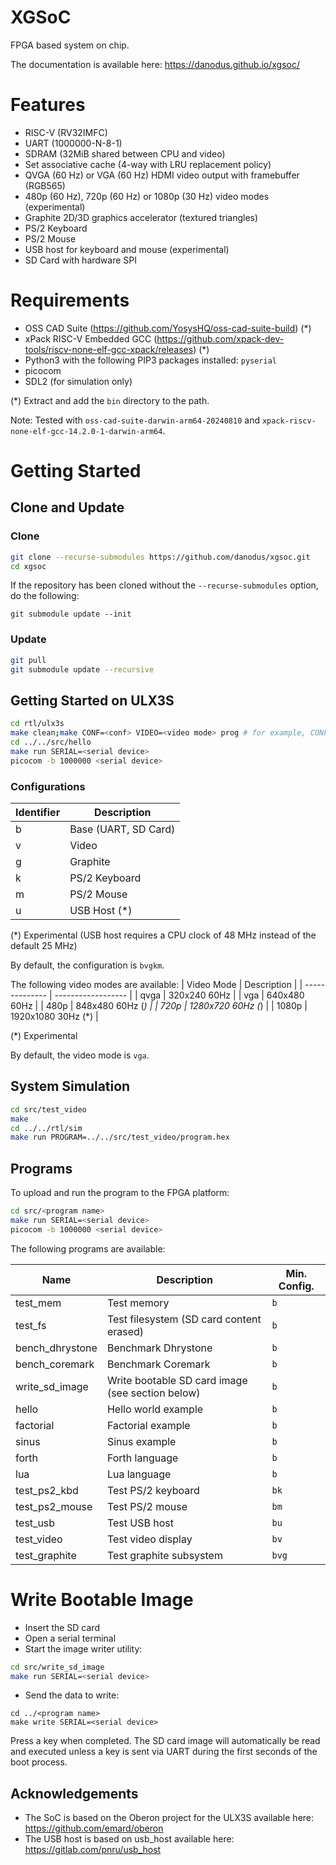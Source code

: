 # XGSoC 

FPGA based system on chip.

The documentation is available here: https://danodus.github.io/xgsoc/

# Features

- RISC-V (RV32IMFC)
- UART (1000000-N-8-1)
- SDRAM (32MiB shared between CPU and video)
- Set associative cache (4-way with LRU replacement policy)
- QVGA (60 Hz) or VGA (60 Hz) HDMI video output with framebuffer (RGB565)
- 480p (60 Hz), 720p (60 Hz) or 1080p (30 Hz) video modes (experimental)
- Graphite 2D/3D graphics accelerator (textured triangles)
- PS/2 Keyboard
- PS/2 Mouse
- USB host for keyboard and mouse (experimental)
- SD Card with hardware SPI

# Requirements

- OSS CAD Suite (https://github.com/YosysHQ/oss-cad-suite-build) (*)
- xPack RISC-V Embedded GCC (https://github.com/xpack-dev-tools/riscv-none-elf-gcc-xpack/releases) (*)
- Python3 with the following PIP3 packages installed: `pyserial`
- picocom
- SDL2 (for simulation only)

(*) Extract and add the `bin` directory to the path.

Note: Tested with `oss-cad-suite-darwin-arm64-20240810` and `xpack-riscv-none-elf-gcc-14.2.0-1-darwin-arm64`.

# Getting Started

## Clone and Update

### Clone

```bash
git clone --recurse-submodules https://github.com/danodus/xgsoc.git
cd xgsoc
```

If the repository has been cloned without the `--recurse-submodules` option, do the following:
```
git submodule update --init
```

### Update

```bash
git pull
git submodule update --recursive
```

## Getting Started on ULX3S

```bash
cd rtl/ulx3s
make clean;make CONF=<conf> VIDEO=<video mode> prog # for example, CONF=bvkm VIDEO=vga (see below)
cd ../../src/hello
make run SERIAL=<serial device>
picocom -b 1000000 <serial device>
```

### Configurations

| Identifier | Description           |
| ---------- | --------------------- |
| b          | Base (UART, SD Card)  |
| v          | Video                 |
| g          | Graphite              |
| k          | PS/2 Keyboard         |
| m          | PS/2 Mouse            |
| u          | USB Host (*)          |

(*) Experimental (USB host requires a CPU clock of 48 MHz instead of the default 25 MHz)

By default, the configuration is `bvgkm`.

The following video modes are available:
| Video Mode     | Description        |
| -------------- | ------------------ |
| qvga           | 320x240 60Hz       |
| vga            | 640x480 60Hz       |
| 480p           | 848x480 60Hz (*)   |
| 720p           | 1280x720 60Hz (*)  |
| 1080p          | 1920x1080 30Hz (*) |

(*) Experimental

By default, the video mode is `vga`.

## System Simulation

```bash
cd src/test_video
make
cd ../../rtl/sim
make run PROGRAM=../../src/test_video/program.hex
```

## Programs

To upload and run the program to the FPGA platform:

```bash
cd src/<program name>
make run SERIAL=<serial device>
picocom -b 1000000 <serial device>
```

The following programs are available:

| Name            | Description                                         | Min. Config.  |
| --------------- | --------------------------------------------------- | ------------- |
| test_mem        | Test memory                                         | `b`           |
| test_fs         | Test filesystem (SD card content erased)            | `b`           |
| bench_dhrystone | Benchmark Dhrystone                                 | `b`           |
| bench_coremark  | Benchmark Coremark                                  | `b`           |
| write_sd_image  | Write bootable SD card image (see section below)    | `b`           |
| hello           | Hello world example                                 | `b`           |
| factorial       | Factorial example                                   | `b`           |
| sinus           | Sinus example                                       | `b`           |
| forth           | Forth language                                      | `b`           |
| lua             | Lua language                                        | `b`           |
| test_ps2_kbd    | Test PS/2 keyboard                                  | `bk`          |
| test_ps2_mouse  | Test PS/2 mouse                                     | `bm`          |
| test_usb        | Test USB host                                       | `bu`          |
| test_video      | Test video display                                  | `bv`          |
| test_graphite   | Test graphite subsystem                             | `bvg`         |

# Write Bootable Image

- Insert the SD card
- Open a serial terminal
- Start the image writer utility:
```bash
cd src/write_sd_image
make run SERIAL=<serial device>
```
- Send the data to write:
```
cd ../<program name>
make write SERIAL=<serial device>
```
Press a key when completed. The SD card image will automatically be read and executed unless a key is sent via UART during the first seconds of the boot process.

## Acknowledgements

- The SoC is based on the Oberon project for the ULX3S available here: https://github.com/emard/oberon
- The USB host is based on usb_host available here: https://gitlab.com/pnru/usb_host
